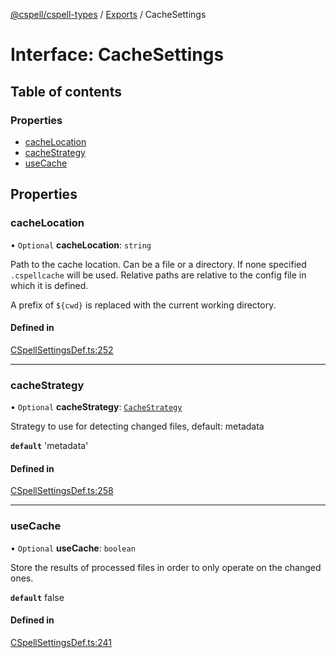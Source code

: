 [@cspell/cspell-types](../README.md) / [Exports](../modules.md) / CacheSettings

# Interface: CacheSettings

## Table of contents

### Properties

- [cacheLocation](CacheSettings.md#cachelocation)
- [cacheStrategy](CacheSettings.md#cachestrategy)
- [useCache](CacheSettings.md#usecache)

## Properties

### cacheLocation

• `Optional` **cacheLocation**: `string`

Path to the cache location. Can be a file or a directory.
If none specified `.cspellcache` will be used.
Relative paths are relative to the config file in which it
is defined.

A prefix of `${cwd}` is replaced with the current working directory.

#### Defined in

[CSpellSettingsDef.ts:252](https://github.com/streetsidesoftware/cspell/blob/91b035f/packages/cspell-types/src/CSpellSettingsDef.ts#L252)

___

### cacheStrategy

• `Optional` **cacheStrategy**: [`CacheStrategy`](../modules.md#cachestrategy)

Strategy to use for detecting changed files, default: metadata

**`default`** 'metadata'

#### Defined in

[CSpellSettingsDef.ts:258](https://github.com/streetsidesoftware/cspell/blob/91b035f/packages/cspell-types/src/CSpellSettingsDef.ts#L258)

___

### useCache

• `Optional` **useCache**: `boolean`

Store the results of processed files in order to only operate on the changed ones.

**`default`** false

#### Defined in

[CSpellSettingsDef.ts:241](https://github.com/streetsidesoftware/cspell/blob/91b035f/packages/cspell-types/src/CSpellSettingsDef.ts#L241)

